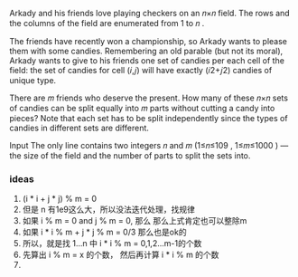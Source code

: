 Arkady and his friends love playing checkers on an 𝑛×𝑛
 field. The rows and the columns of the field are enumerated from 1
 to 𝑛
.

The friends have recently won a championship, so Arkady wants to please them with some candies. Remembering an old parable (but not its moral), Arkady wants to give to his friends one set of candies per each cell of the field: the set of candies for cell (𝑖,𝑗)
 will have exactly (𝑖2+𝑗2)
 candies of unique type.

There are 𝑚
 friends who deserve the present. How many of these 𝑛×𝑛
 sets of candies can be split equally into 𝑚
 parts without cutting a candy into pieces? Note that each set has to be split independently since the types of candies in different sets are different.

Input
The only line contains two integers 𝑛
 and 𝑚
 (1≤𝑛≤109
, 1≤𝑚≤1000
) — the size of the field and the number of parts to split the sets into.


### ideas
1. (i * i + j * j) % m = 0
2. 但是 n 有1e9这么大，所以没法迭代处理，找规律
3. 如果 i % m = 0 and j % m = 0, 那么 那么上式肯定也可以整除m
4. 如果 i * i % m + j * j % m = 0/3 那么也是ok的
5. 所以，就是找 1...n 中 i * i % m = 0,1,2...m-1的个数
6. 先算出 i % m = x 的个数， 然后再计算 i * i % m 的个数
7. 